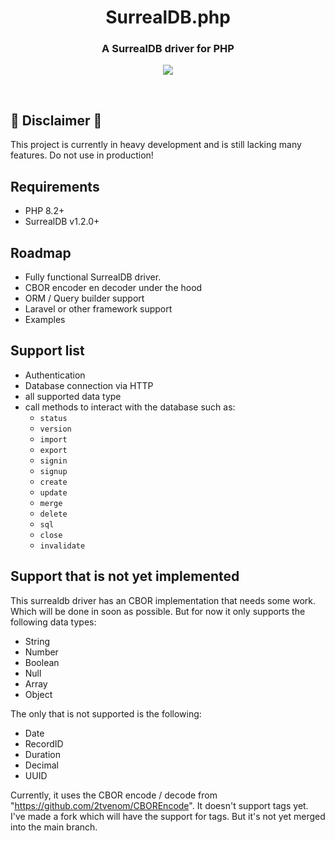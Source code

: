 <h1 align="center">
	SurrealDB.php
</h1>
<h3 align="center">
	A SurrealDB driver for PHP
</h3>
<p align="center">
	<a href="https://github.com/welpie21/surrealdb.php/blob/main/LICENSE">
		<img src="https://img.shields.io/github/license/welpie21/surrealdb.php"> 
	</a>
</p>

<br>

## 🚧 Disclaimer 🚧
This project is currently in heavy development and is still lacking many features. Do not use in production!

## Requirements

- PHP 8.2+
- SurrealDB v1.2.0+

## Roadmap

- Fully functional SurrealDB driver.
- CBOR encoder en decoder under the hood
- ORM / Query builder support
- Laravel or other framework support
- Examples

## Support list

- Authentication
- Database connection via HTTP
- all supported data type
- call methods to interact with the database such as:
  - `status`
  - `version`
  - `import`
  - `export`
  - `signin`
  - `signup`
  - `create`
  - `update`
  - `merge`
  - `delete`
  - `sql`
  - `close`
  - `invalidate`

## Support that is not yet implemented

This surrealdb driver has an CBOR implementation that needs some work. Which will be done in soon as possible.
But for now it only supports the following data types:
- String
- Number
- Boolean
- Null
- Array
- Object

The only that is not supported is the following:
- Date
- RecordID
- Duration
- Decimal
- UUID

Currently, it uses the CBOR encode / decode from "https://github.com/2tvenom/CBOREncode". It doesn't support tags yet.
I've made a fork which will have the support for tags. But it's not yet merged into the main branch.
